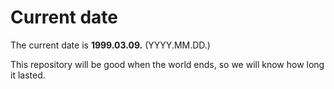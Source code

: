 # Current date

The current date is **1999.03.09.** (YYYY.MM.DD.)

This repository will be good when the world ends, so we will know how long it lasted.
